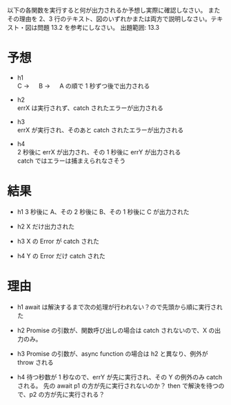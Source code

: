 以下の各関数を実行すると何が出力されるか予想し実際に確認しなさい。
またその理由を 2、3 行のテキスト、図のいずれかまたは両方で説明しなさい。テキスト・図は問題 13.2 を参考にしなさい。
出題範囲: 13.3

# 予想

- h1  
  C → 　 B → 　 A の順で 1 秒ずつ後で出力される

- h2  
  errX は実行されず、catch されたエラーが出力される

- h3  
  errX が実行され、そのあと catch されたエラーが出力される

- h4  
  2 秒後に errX が出力され、その 1 秒後に errY が出力される  
  catch ではエラーは捕まえられなさそう

# 結果

- h1
  3 秒後に A、その 2 秒後に B、その 1 秒後に C が出力された

- h2
  X だけ出力された

- h3
  X の Error が catch された

- h4
  Y の Error だけ catch された

# 理由

- h1
  await は解決するまで次の処理が行われない？ので先頭から順に実行された

- h2
  Promise の引数が、関数呼び出しの場合は catch されないので、X の出力のみ。

- h3
  Promise の引数が、async function の場合は h2 と異なり、例外が throw される

- h4
  待つ秒数が 1 秒なので、errY が先に実行され、その Y の例外のみ catch される。
  先の await p1 の方が先に実行されないのか？
  then で解決を待つので、p2 の方が先に実行される？
